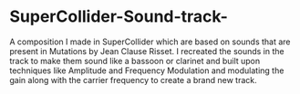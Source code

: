 # SuperCollider-Sound-track-
A composition I made in SuperCollider which are based on sounds that are present in Mutations by Jean Clause Risset. I recreated the sounds in the track to make them sound like a bassoon or clarinet and built upon techniques like Amplitude and Frequency Modulation and modulating the gain along with the carrier frequency to create a brand new track.
